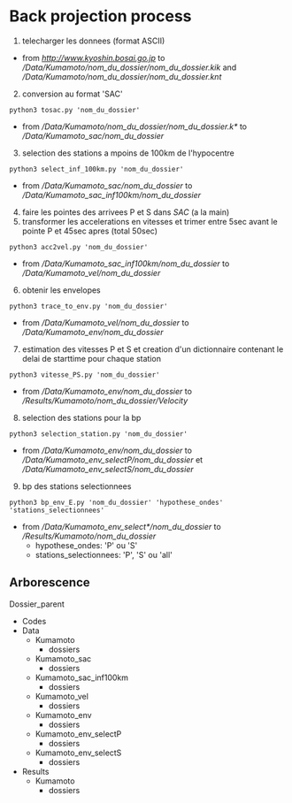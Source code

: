 # Back projection process

1. telecharger les donnees (format ASCII)
- from _http://www.kyoshin.bosai.go.jp_ to _/Data/Kumamoto/nom_du_dossier/nom_du_dossier.kik_ and _/Data/Kumamoto/nom_du_dossier/nom_du_dossier.knt_
2. conversion au format 'SAC'

`python3 tosac.py 'nom_du_dossier'` 
- from _/Data/Kumamoto/nom_du_dossier/nom_du_dossier.k*_ to _/Data/Kumamoto_sac/nom_du_dossier_
3. selection des stations a mpoins de 100km de l'hypocentre

`python3 select_inf_100km.py 'nom_du_dossier'`
- from _/Data/Kumamoto_sac/nom_du_dossier_ to _/Data/Kumamoto_sac_inf100km/nom_du_dossier_
4. faire les pointes des arrivees P et S dans _SAC_ (a la main)
5. transformer les accelerations en vitesses et trimer entre 5sec avant le pointe P et 45sec apres (total 50sec)

`python3 acc2vel.py 'nom_du_dossier'` 
- from _/Data/Kumamoto_sac_inf100km/nom_du_dossier_ to _/Data/Kumamoto_vel/nom_du_dossier_
6. obtenir les envelopes

`python3 trace_to_env.py 'nom_du_dossier'`
- from _/Data/Kumamoto_vel/nom_du_dossier_ to _/Data/Kumamoto_env/nom_du_dossier_
7. estimation des vitesses P et S et creation d'un dictionnaire contenant le delai de starttime pour chaque station

`python3 vitesse_PS.py 'nom_du_dossier'`
- from _/Data/Kumamoto_env/nom_du_dossier_ to _/Results/Kumamoto/nom_du_dossier/Velocity_
8. selection des stations pour la bp

`python3 selection_station.py 'nom_du_dossier'`
- from _/Data/Kumamoto_env/nom_du_dossier_ to _/Data/Kumamoto_env_selectP/nom_du_dossier_ et _/Data/Kumamoto_env_selectS/nom_du_dossier_
9. bp des stations selectionnees

`python3 bp_env_E.py 'nom_du_dossier' 'hypothese_ondes' 'stations_selectionnees'`
- from _/Data/Kumamoto_env_select*/nom_du_dossier_ to _/Results/Kumamoto/nom_du_dossier_
   - hypothese_ondes: 'P' ou 'S'
   - stations_selectionnees: 'P', 'S' ou 'all'

## Arborescence

Dossier_parent
- Codes
- Data
   - Kumamoto
      - dossiers
   - Kumamoto_sac
      - dossiers
   - Kumamoto_sac_inf100km
      - dossiers
   - Kumamoto_vel
      - dossiers
   - Kumamoto_env
      - dossiers
   - Kumamoto_env_selectP
      - dossiers
   - Kumamoto_env_selectS
      - dossiers
- Results
   - Kumamoto
      - dossiers
